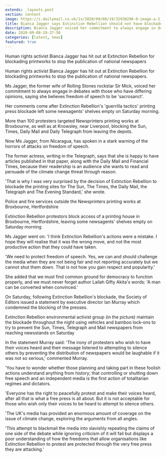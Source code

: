 ```yaml
---
extends: _layouts.post
section: content
image: https://i.dailymail.co.uk/1s/2020/09/08/19/32930298-0-image-a-2_1599589578840.jpg 
title: Bianca Jagger says Extinction Rebellion should not have blockaded printworks 
description: Bianca Jagger voiced her commitment to always engage in debates with those who have differing opinions. Her comments come after Extinction Rebellions printing press blockade at Broxbourne. 
date: 2020-09-08-19-37-50 
categories: [latest, news] 
featured: true 
--- 
```

Human rights activist Bianca Jagger has hit out at Extinction Rebellion for blockading printworks to stop the publication of national newspapers

Human rights activist Bianca Jagger has hit out at Extinction Rebellion for blockading printworks to stop the publication of national newspapers.  

Ms Jagger, the former wife of Rolling Stones rockstar Sir Mick, voiced her commitment to always engage in debates with those who have differing opinions, saying she believes freedom of speech to be 'sacrosanct'.  

Her comments come after Extinction Rebellion's 'guerrilla tactics' printing press blockade left some newsagents' shelves empty on Saturday morning. 

More than 100 protesters targeted Newsprinters printing works at Broxbourne, as well as at Knowsley, near Liverpool, blocking the Sun, Times, Daily Mail and Daily Telegraph from leaving the depots. 

Now Ms Jagger, from Nicaragua, has spoken in a stark warning of the horrors of attacks on freedom of speech. 

The former actress, writing in the Telegraph, says that she is happy to have articles published in that paper, along with the Daily Mail and Financial Times, because their readership is an audience she wants to read and persuade of the climate change threat through reason.  

'That is why I was very surprised by the decision of Extinction Rebellion to blockade the printing sites for The Sun, The Times, the Daily Mail, the Telegraph and The Evening Standard,' she wrote.

Police and fire services outside the Newsprinters printing works at Broxbourne, Hertfordshire

Extinction Rebellion protestors block access of a printing house in Broxbourne, Hertfordshire, leaving some newsagents' shelves empty on Saturday morning

Ms Jagger went on: 'I think Extinction Rebellion's actions were a mistake. I hope they will realise that it was the wrong move, and not the most productive action that they could have taken.

'We need to protect freedom of speech. Yes, we can and should challenge the media when they are not being fair and not reporting accurately but we cannot shut them down. That is not how you gain respect and popularity.'

She added that we must find common ground for democracy to function properly, and we must never forget author Lailah Gifty Akita's words: 'A man can be converted when convinced.'

On Saturday, following Extinction Rebellion's blockade, the Society of Editors issued a statement by executive director Ian Murray which condemned the blocking of the presses.

Extinction Rebellion environmental activist group (in the picture) maintain the blockade throughout the night using vehicles and bamboo lock-ons to try to prevent the Sun, Times, Telegraph and Mail newspapers from reaching newsstands on Saturday 

In the statement Murray said: 'The irony of protesters who wish to have their voices heard and their message listened to attempting to silence others by preventing the distribution of newspapers would be laughable if it was not so serious,' commented Murray.

'You have to wonder whether those planning and taking part in these foolish actions understand anything from history; that controlling or shutting down free speech and an independent media is the first action of totalitarian regimes and dictators.

'Everyone has the right to peacefully protest and make their voices heard, after all that is what a free press is all about. But it is not acceptable for those who wish only their voices to be heard to attempt to silence others.

'The UK's media has provided an enormous amount of coverage on the issue of climate change, exploring the arguments from all angles. 

'This attempt to blackmail the media into slavishly repeating the claims of one side of the debate while ignoring criticism of it will fail but displays a poor understanding of how the freedoms that allow organisations like Extinction Rebellion to protest are protected through the very free press they are attacking.'  

